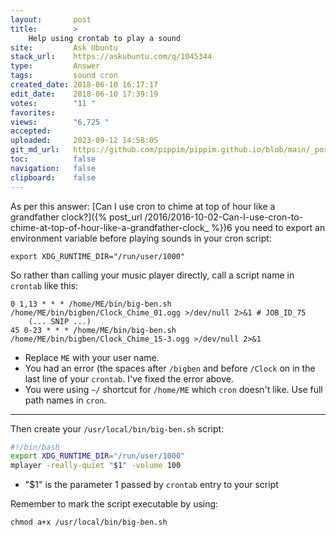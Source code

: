 ```yaml
---
layout:       post
title:        >
    Help using crontab to play a sound
site:         Ask Ubuntu
stack_url:    https://askubuntu.com/q/1045344
type:         Answer
tags:         sound cron
created_date: 2018-06-10 16:17:17
edit_date:    2018-06-10 17:39:19
votes:        "11 "
favorites:    
views:        "6,725 "
accepted:     
uploaded:     2023-09-12 14:58:05
git_md_url:   https://github.com/pippim/pippim.github.io/blob/main/_posts/2018/2018-06-10-Help-using-crontab-to-play-a-sound.md
toc:          false
navigation:   false
clipboard:    false
---
```


As per this answer: [Can I use cron to chime at top of hour like a grandfather clock?]({% post_url /2016/2016-10-02-Can-I-use-cron-to-chime-at-top-of-hour-like-a-grandfather-clock_ %})6 you need to export an environment variable before playing sounds in your cron script:

``` 
export XDG_RUNTIME_DIR="/run/user/1000"
```

So rather than calling your music player directly, call a script name in `crontab` like this:

``` 
0 1,13 * * * /home/ME/bin/big-ben.sh /home/ME/bin/bigben/Clock_Chime_01.ogg >/dev/null 2>&1 # JOB_ID_75
    (... SNIP ...)
45 0-23 * * * /home/ME/bin/big-ben.sh /home/ME/bin/bigben/Clock_Chime_15-3.ogg >/dev/null 2>&1
```

- Replace `ME` with your user name.
- You had an error (the spaces after `/bigben` and before `/Clock` on in the last line of your `crontab`. I've fixed the error above.
- You were using `~/` shortcut for `/home/ME` which `cron` doesn't like. Use full path names in `cron`.

----------

Then create your `/usr/local/bin/big-ben.sh` script:

``` bash
#!/bin/bash
export XDG_RUNTIME_DIR="/run/user/1000"
mplayer -really-quiet "$1" -volume 100
```

- "$1" is the parameter 1 passed by `crontab` entry to your script

Remember to mark the script executable by using:

``` 
chmod a+x /usr/local/bin/big-ben.sh
```
